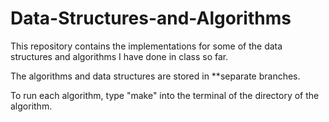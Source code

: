 # Data-Structures-and-Algorithms
This repository contains the implementations for some of the data structures and algorithms I have done in class so far.

The algorithms and data structures are stored in **separate branches.

To run each algorithm, type "make" into the terminal of the directory of the algorithm.
